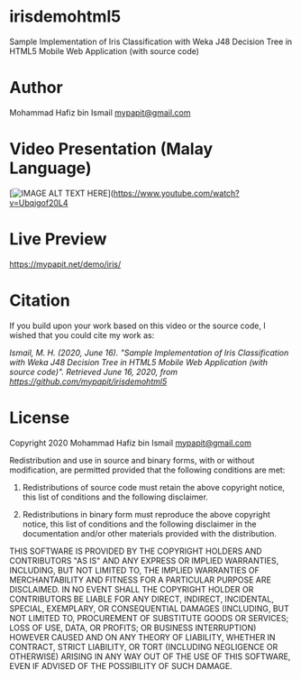 # irisdemohtml5
Sample Implementation of Iris Classification with Weka J48 Decision Tree in HTML5 Mobile Web Application (with source code)

# Author
Mohammad Hafiz bin Ismail <mypapit@gmail.com>

# Video Presentation (Malay Language)
[![IMAGE ALT TEXT HERE](https://img.youtube.com/vi/Ubqigof20L4/0.jpg)](https://www.youtube.com/watch?v=Ubqigof20L4

# Live Preview
https://mypapit.net/demo/iris/

# Citation
If you build upon your work based on this video or the source code, I wished that you could cite my work as:

*Ismail, M. H. (2020, June 16). "Sample Implementation of Iris Classification with Weka J48 Decision Tree in HTML5 Mobile Web Application (with source code)". Retrieved June 16, 2020, from https://github.com/mypapit/irisdemohtml5*

# License
Copyright 2020 Mohammad Hafiz bin Ismail <mypapit@gmail.com>

Redistribution and use in source and binary forms, with or without modification, are permitted provided that the following conditions are met:

1. Redistributions of source code must retain the above copyright notice, this list of conditions and the following disclaimer.

2. Redistributions in binary form must reproduce the above copyright notice, this list of conditions and the following disclaimer in the documentation and/or other materials provided with the distribution.

THIS SOFTWARE IS PROVIDED BY THE COPYRIGHT HOLDERS AND CONTRIBUTORS "AS IS" AND ANY EXPRESS OR IMPLIED WARRANTIES, INCLUDING, BUT NOT LIMITED TO, THE IMPLIED WARRANTIES OF MERCHANTABILITY AND FITNESS FOR A PARTICULAR PURPOSE ARE DISCLAIMED. IN NO EVENT SHALL THE COPYRIGHT HOLDER OR CONTRIBUTORS BE LIABLE FOR ANY DIRECT, INDIRECT, INCIDENTAL, SPECIAL, EXEMPLARY, OR CONSEQUENTIAL DAMAGES (INCLUDING, BUT NOT LIMITED TO, PROCUREMENT OF SUBSTITUTE GOODS OR SERVICES; LOSS OF USE, DATA, OR PROFITS; OR BUSINESS INTERRUPTION) HOWEVER CAUSED AND ON ANY THEORY OF LIABILITY, WHETHER IN CONTRACT, STRICT LIABILITY, OR TORT (INCLUDING NEGLIGENCE OR OTHERWISE) ARISING IN ANY WAY OUT OF THE USE OF THIS SOFTWARE, EVEN IF ADVISED OF THE POSSIBILITY OF SUCH DAMAGE.


